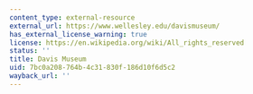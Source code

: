 ```yaml
---
content_type: external-resource
external_url: https://www.wellesley.edu/davismuseum/
has_external_license_warning: true
license: https://en.wikipedia.org/wiki/All_rights_reserved
status: ''
title: Davis Museum
uid: 7bc0a208-764b-4c31-830f-186d10f6d5c2
wayback_url: ''
---
```

